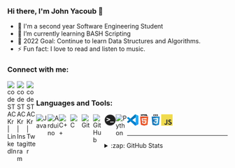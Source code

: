### Hi there, I'm John Yacoub 👋 

- 🔭 I'm a second year Software Engineering Student
- 🌱 I’m currently learning BASH Scripting
- 🥅 2022 Goal: Continue to learn Data Structures and Algorithms.  
- ⚡ Fun fact: I love to read and listen to music.

### Connect with me:

[<img align="left" alt="codeSTACKr | LinkedIn" width="22px" src="https://user-images.githubusercontent.com/89855894/152471764-b29a2ba5-c33e-4894-86ad-0c5711d165a8.png" />][linkedin]
[<img align="left" alt="codeSTACKr | Instagram" width="22px" src="https://user-images.githubusercontent.com/89855894/152471666-eaa74bdc-4c07-4026-8d35-04571f678742.png" />][instagram]
[<img align="left" alt="codeSTACKr | Twitter" width="22px" src="https://user-images.githubusercontent.com/89855894/152471724-d692d3c4-4e00-4816-b76c-c1bda3e2536b.png" />][twitter]

<br />

### Languages and Tools:

[<img align="left" alt="Java" width="26px" src="https://user-images.githubusercontent.com/89855894/152472938-3c662589-6e4d-4dc7-8edd-e9fcd7c2bbad.png" />][link]

[<img align="left" alt="Arduino" width="26px" src="https://user-images.githubusercontent.com/89855894/152472381-b4c9a250-55c3-40be-a8eb-3780d87cfaff.png" />][link]

[<img align="left" alt="C++" width="26px" src="https://user-images.githubusercontent.com/89855894/152090978-0f72f03a-2804-4781-97a2-34e78000feda.png" />][link]

[<img align="left" alt="C" width="26px" src="https://user-images.githubusercontent.com/89855894/152091014-0af42338-67a9-49e8-b0b2-0b7d3bda7cdd.png" />][link]

[<img align="left" alt="Git" width="26px" src="https://user-images.githubusercontent.com/89855894/152472090-1d359e41-da71-4461-ad4e-121db4d00191.png" />][link]

[<img align="left" alt="GitHub" width="26px" src="https://user-images.githubusercontent.com/89855894/152472017-7b941f63-fb9e-4f84-b836-f242713c1ddf.png" />][link]

[<img align="left" alt="Terminal" width="26px" src="https://raw.githubusercontent.com/github/explore/80688e429a7d4ef2fca1e82350fe8e3517d3494d/topics/terminal/terminal.png" />][link]
[<img align="left" alt="Python" width="26px" src="https://user-images.githubusercontent.com/89855894/152091335-805fb790-a168-4683-9478-5d292d892ba6.png" />][link]

[<img align="left" alt="Visual Studio Code" width="26px" src="https://raw.githubusercontent.com/github/explore/80688e429a7d4ef2fca1e82350fe8e3517d3494d/topics/visual-studio-code/visual-studio-code.png" />][link]

[<img align="left" alt="HTML5" width="26px" src="https://raw.githubusercontent.com/github/explore/80688e429a7d4ef2fca1e82350fe8e3517d3494d/topics/html/html.png" />][link]

[<img align="left" alt="CSS3" width="26px" src="https://raw.githubusercontent.com/github/explore/80688e429a7d4ef2fca1e82350fe8e3517d3494d/topics/css/css.png" />][link]

[<img align="left" alt="JavaScript" width="26px" src="https://raw.githubusercontent.com/github/explore/80688e429a7d4ef2fca1e82350fe8e3517d3494d/topics/javascript/javascript.png" />][link]

<br />
<br />

---
<details>
  <summary>:zap: GitHub Stats</summary>

  <img align="left" alt="John Yacoub's GitHub Stats" src="https://github-readme-stats.vercel.app/api?username=yacoub-john&show_icons=true&hide_border=true" />

</details>


[link]: google.com
[instagram]: https://www.instagram.com/john_yacoub
[linkedin]: https://www.linkedin.com/in/john-yacoub-a01ba31b4/
[twitter]: https://twitter.com/John25728210
